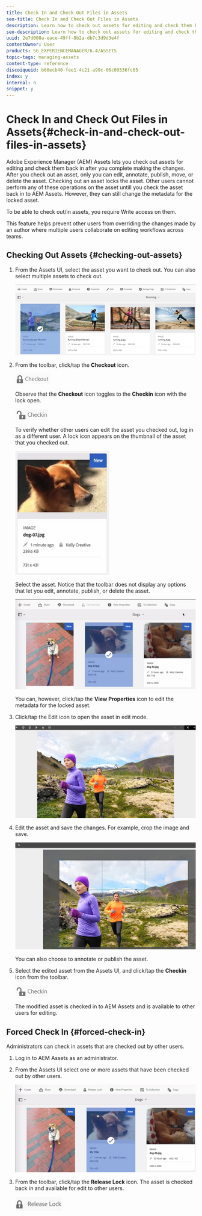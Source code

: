 ```yaml
---
title: Check In and Check Out Files in Assets
seo-title: Check In and Check Out Files in Assets
description: Learn how to check out assets for editing and check them back in after the changes are complete.
seo-description: Learn how to check out assets for editing and check them back in after the changes are complete.
uuid: 2e7d008a-eace-49ff-8b2a-db7c3d9d3e4f
contentOwner: User
products: SG_EXPERIENCEMANAGER/6.4/ASSETS
topic-tags: managing-assets
content-type: reference
discoiquuid: b60ecb40-fee1-4c21-a99c-06c09536fc05
index: y
internal: n
snippet: y
---
```


# Check In and Check Out Files in Assets{#check-in-and-check-out-files-in-assets}

Adobe Experience Manager (AEM) Assets lets you check out assets for editing and check them back in after you complete making the changes. After you check out an asset, only you can edit, annotate, publish, move, or delete the asset. Checking out an asset locks the asset. Other users cannot perform any of these operations on the asset untill you check the asset back in to AEM Assets. However, they can still change the metadata for the locked asset.

To be able to check out/in assets, you require Write access on them.

This feature helps prevent other users from overriding the changes made by an author where multiple users collaborate on editing workflows across teams.

## Checking Out Assets {#checking-out-assets}

1. From the Assets UI, select the asset you want to check out. You can also select multiple assets to check out.

   ![](assets/chlimage_1-483.png)

1. From the toolbar, click/tap the **Checkout** icon.

   ![](assets/chlimage_1-484.png)

   Observe that the **Checkout** icon toggles to the **Checkin** icon with the lock open.

   ![](assets/chlimage_1-485.png)

   To verify whether other users can edit the asset you checked out, log in as a different user. A lock icon appears on the thumbnail of the asset that you checked out.

   ![](assets/chlimage_1-486.png)

   Select the asset. Notice that the toolbar does not display any options that let you edit, annotate, publish, or delete the asset.

   ![](assets/chlimage_1-487.png)

   You can, however, click/tap the **View Properties** icon to edit the metadata for the locked asset.

1. Click/tap the Edit icon to open the asset in edit mode.

   ![](assets/chlimage_1-488.png)

1. Edit the asset and save the changes. For example, crop the image and save. 

   ![](assets/chlimage_1-489.png)

   You can also choose to annotate or publish the asset.

1. Select the edited asset from the Assets UI, and click/tap the **Checkin** icon from the toolbar.

   ![](assets/chlimage_1-490.png)

   The modified asset is checked in to AEM Assets and is available to other users for editing.

## Forced Check In {#forced-check-in}

Administrators can check in assets that are checked out by other users.

1. Log in to AEM Assets as an administrator.
1. From the Assets UI select one or more assets that have been checked out by other users.

   ![](assets/chlimage_1-491.png)

1. From the toolbar, click/tap the **Release Lock** icon. The asset is checked back in and available for edit to other users.

   ![](assets/chlimage_1-492.png)

